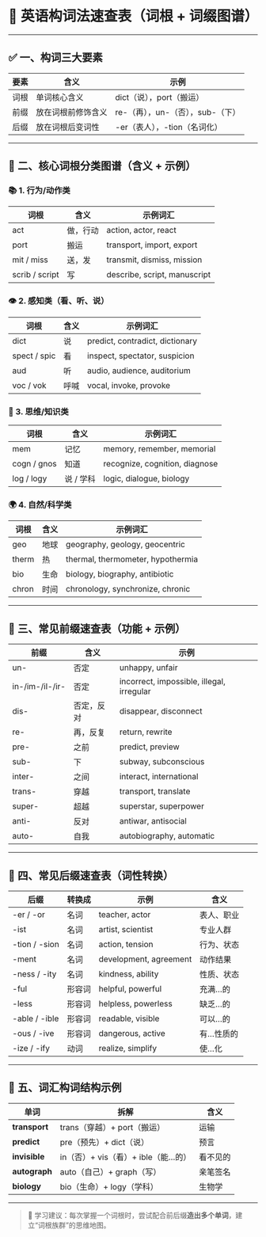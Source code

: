 # 📘 英语构词法速查表（词根 + 词缀图谱）

---

## ✅ 一、构词三大要素

| 要素     | 含义               | 示例                             |
|----------|--------------------|----------------------------------|
| 词根     | 单词核心含义       | dict（说），port（搬运）         |
| 前缀     | 放在词根前修饰含义 | re-（再），un-（否），sub-（下） |
| 后缀     | 放在词根后变词性   | -er（表人），-tion（名词化）     |

---

## 🔹 二、核心词根分类图谱（含义 + 示例）

### 📚 1. 行为/动作类

| 词根 | 含义 | 示例词汇 |
|------|------|-----------|
| act  | 做，行动 | action, actor, react |
| port | 搬运     | transport, import, export |
| mit / miss | 送，发 | transmit, dismiss, mission |
| scrib / script | 写 | describe, script, manuscript |

### 👁 2. 感知类（看、听、说）

| 词根 | 含义 | 示例词汇 |
|------|------|-----------|
| dict | 说       | predict, contradict, dictionary |
| spect / spic | 看     | inspect, spectator, suspicion |
| aud  | 听       | audio, audience, auditorium |
| voc / vok | 呼喊   | vocal, invoke, provoke |

### 🧠 3. 思维/知识类

| 词根 | 含义 | 示例词汇 |
|------|------|-----------|
| mem  | 记忆     | memory, remember, memorial |
| cogn / gnos | 知道   | recognize, cognition, diagnose |
| log / logy | 说 / 学科 | logic, dialogue, biology |

### 🌍 4. 自然/科学类

| 词根 | 含义 | 示例词汇 |
|------|------|-----------|
| geo  | 地球     | geography, geology, geocentric |
| therm | 热       | thermal, thermometer, hypothermia |
| bio  | 生命     | biology, biography, antibiotic |
| chron | 时间     | chronology, synchronize, chronic |

---

## 🔹 三、常见前缀速查表（功能 + 示例）

| 前缀 | 含义       | 示例 |
|------|------------|------|
| un-  | 否定       | unhappy, unfair |
| in-/im-/il-/ir- | 否定 | incorrect, impossible, illegal, irregular |
| dis- | 否定，反对 | disappear, disconnect |
| re-  | 再，反复   | return, rewrite |
| pre- | 之前       | predict, preview |
| sub- | 下         | subway, subconscious |
| inter- | 之间     | interact, international |
| trans- | 穿越      | transport, translate |
| super- | 超越      | superstar, superpower |
| anti- | 反对      | antiwar, antisocial |
| auto- | 自我      | autobiography, automatic |

---

## 🔹 四、常见后缀速查表（词性转换）

| 后缀 | 转换成 | 示例 | 含义 |
|------|--------|------|------|
| -er / -or | 名词 | teacher, actor | 表人、职业 |
| -ist | 名词 | artist, scientist | 专业人群 |
| -tion / -sion | 名词 | action, tension | 行为、状态 |
| -ment | 名词 | development, agreement | 动作结果 |
| -ness / -ity | 名词 | kindness, ability | 性质、状态 |
| -ful | 形容词 | helpful, powerful | 充满…的 |
| -less | 形容词 | helpless, powerless | 缺乏…的 |
| -able / -ible | 形容词 | readable, visible | 可以…的 |
| -ous / -ive | 形容词 | dangerous, active | 有…性质的 |
| -ize / -ify | 动词 | realize, simplify | 使…化 |

---

## 🧩 五、词汇构词结构示例

| 单词 | 拆解 | 含义 |
|------|------|------|
| **transport** | trans（穿越）+ port（搬运） | 运输 |
| **predict**   | pre（预先）+ dict（说）     | 预言 |
| **invisible** | in（否）+ vis（看）+ ible（能…的） | 看不见的 |
| **autograph** | auto（自己）+ graph（写）   | 亲笔签名 |
| **biology**   | bio（生命）+ logy（学科）   | 生物学 |

---

> 📘 学习建议：每次掌握一个词根时，尝试配合前后缀**造出多个单词**，建立“词根族群”的思维地图。

